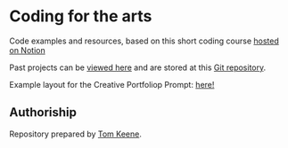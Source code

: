 # Coding for the arts
Code examples and resources, based on this  short coding course
[hosted on Notion](https://anthillsocial.notion.site/anthillsocial/Coding-for-the-arts-87d747bca56c41caa78496b32ff293fd) 

Past projects can be [viewed here](https://anthillsocial.github.io/example-student-projects/public/contents.html) and are stored at this [Git repository](https://github.com/anthillsocial/example-student-projects).

Example layout for the Creative Portfoliop Prompt:
<a href="resources/CreativePortfolioExample/">here!</a>


## Authoriship
Repository prepared by [Tom Keene](www.theanthillsocial.co.uk).      
